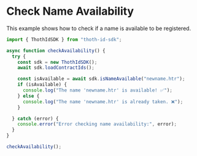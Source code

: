 # Check Name Availability

This example shows how to check if a name is available to be registered.

```typescript
import { ThothIdSDK } from "thoth-id-sdk";

async function checkAvailability() {
  try {
    const sdk = new ThothIdSDK();
    await sdk.loadContractIds();

    const isAvailable = await sdk.isNameAvailable("newname.htr");
    if (isAvailable) {
      console.log("The name 'newname.htr' is available! ✅");
    } else {
      console.log("The name 'newname.htr' is already taken. ❌");
    }

  } catch (error) {
    console.error("Error checking name availability:", error);
  }
}

checkAvailability();
```
